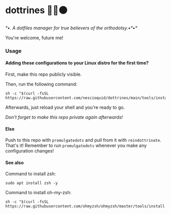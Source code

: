 # dottrines 📜💾🟠

_°•. A dotfiles manager for true believers of the orthodotsy.•°•°_

You're welcome, future me!

### Usage

#### Adding these configurations to your Linux distro for the first time?

First, make this repo publicly visible.

<!-- 
Then, run the following commands, _separately_ (testing with Ubuntu on WSL2 has routinely failed as a single command, for whatever reason). The first makes the right directory in the right location, clones this repo into it, and sources a `.dotfiles_aliases` file that contains the prerequisite commands:

```shell
mkdir ~/repos/ && cd ~/repos &&
git clone https://github.com/nescioquid/dotfiles.git &&
source ~/repos/dotfiles/.dotfiles/.dotfiles_aliases
```

While the second actually installs the configurations locally:

```shell
installdotfiles
```

Afterwards, you should run `aliases` to make sure you're `source`-ing whatever aliases you want in your new environment.
 -->

Then, run the following command:

```shell
sh -c "$(curl -fsSL https://raw.githubusercontent.com/nescioquid/dottrines/main/tools/install.sh)"
```

Afterwards, just reload your shell and you're ready to go.

_Don't forget to make this repo private again afterwards!_

#### Else

<!-- Push to this repo with `pushdotfiles` and pull from it with `pulldotfiles`. That's it! Remember to run `pushdotfiles` whenever you make any configuration changes! -->

Push to this repo with `promulgatedots` and pull from it with `reindottrinate`. That's it! Remember to run `promulgatedots` whenever you make any configuration changes!

#### See also

Command to install zsh:
```shell
sudo apt install zsh -y
```

Command to install oh-my-zsh:
```shell
sh -c "$(curl -fsSL https://raw.githubusercontent.com/ohmyzsh/ohmyzsh/master/tools/install.sh)"
```
